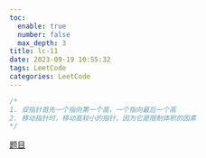 ```yaml
---
toc:
  enable: true
  number: false
  max_depth: 3
title: lc-11
date: 2023-09-19 10:55:32
tags: LeetCode
categories: LeetCode
---
```


```cpp
/*
1. 双指针首先一个指向第一个高，一个指向最后一个高
2. 移动指针时，移动高较小的指针，因为它是限制体积的因素
*/
```
[题目](https://leetcode.com/problems/container-with-most-water)
